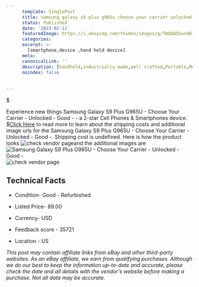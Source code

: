 ```yaml
---
      template: SinglePost
      title: samsung galaxy s9 plus g965u choose your carrier unlocked good 
      status: Published
      date: '2023-02-11'
      featuredImage: https://i.ebayimg.com/thumbs/images/g/TWQAAOSwrARjikDO/s-l225.jpg
      categories: 
      excerpt: >-
        [smartphone,device ,hand held device]
      meta:
      canonicalLink: ''
      description: [handheld,industrially made,well crafted,Portable,Mobile,Compact,Convenient,Lightweight,Maneuverable,Man-portable,Miniature,Carriable,Hand-held,Light,Holdable,Transportable,Mobile device,Pocket-sized,On-the-go,Wireless,Cordless,Compact size,Convenient size, smartphone,device ,hand held device]
      noindex: false
      
        
---
```

$

Experience new things Samsung Galaxy S9 Plus G965U - Choose Your Carrier - Unlocked - Good - - a 2-star Cell Phones & Smartphones device.
$[Click Here](https://www.ebay.com/itm/255967647838?hash=item3b98dc585e%3Ag%3ATWQAAOSwrARjikDO&mkevt=1&mkcid=1&mkrid=711-53200-19255-0&campid=%253CePNCampaignId%253E&customid=%253CreferenceId%253E&toolid=10049) to read more to learn about the shipping costs and additional image urls for the Samsung Galaxy S9 Plus G965U - Choose Your Carrier - Unlocked - Good -. Shipping cost is undefined. Here is how the product looks ![check vendor page](https://i.ebayimg.com/thumbs/images/g/TWQAAOSwrARjikDO/s-l225.jpg)and the additional images are![Samsung Galaxy S9 Plus G965U - Choose Your Carrier - Unlocked - Good -](https://i.ebayimg.com/images/g/TWQAAOSwrARjikDO/s-l1600.jpg)![check vendor page](https://origin-galleryplus.ebayimg.com/ws/web/255967647838_2_0_1/225x225.jpg,https://origin-galleryplus.ebayimg.com/ws/web/255967647838_3_0_1/225x225.jpg,https://origin-galleryplus.ebayimg.com/ws/web/255967647838_4_0_1/225x225.jpg,https://origin-galleryplus.ebayimg.com/ws/web/255967647838_5_0_1/225x225.jpg,https://origin-galleryplus.ebayimg.com/ws/web/255967647838_6_0_1/225x225.jpg,https://origin-galleryplus.ebayimg.com/ws/web/255967647838_7_0_1/225x225.jpg,https://origin-galleryplus.ebayimg.com/ws/web/255967647838_8_0_1/225x225.jpg,https://origin-galleryplus.ebayimg.com/ws/web/255967647838_9_0_1/225x225.jpg,https://origin-galleryplus.ebayimg.com/ws/web/255967647838_10_0_1/225x225.jpg,https://origin-galleryplus.ebayimg.com/ws/web/255967647838_11_0_1/225x225.jpg,https://origin-galleryplus.ebayimg.com/ws/web/255967647838_12_0_1/225x225.jpg)



 ## Technical Facts 



     
      

 - Condition- Good - Refurbished 


      

 - Listed Price- 89.00 


      

 - Currency- USD 


      

 - Feedback score - 35721 


      

 - Location - US 


      
      

 *_This post may contain affiliate links from eBay and other third-party websites. As an eBay affiliate, we earn from qualifying purchases. Although we do our best to keep the information up-to-date and accurate, please check the date and all details with the vendor's website before making a purchase. Not all data may be accurate._*






